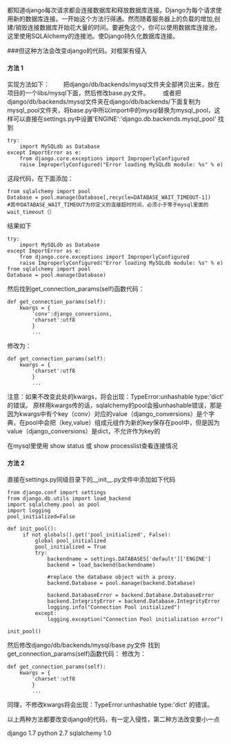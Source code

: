 都知道django每次请求都会连接数据库和释放数据库连接。Django为每个请求使用新的数据库连接。一开始这个方法行得通。然而随着服务器上的负载的增加,创建/销毁连接数据库开始花大量的时间。要避免这个，你可以使用数据库连接池，这里使用SQLAlchemy的连接池。使Django持久化数据库连接。

###但这种方法会改变django的代码。对框架有侵入


#### 方法 1
实现方法如下：
　　把django/db/backends/mysql文件夹全部拷贝出来，放在项目的一个libs/mysql下面，然后修改base.py文件。
　　或者把django/db/backends/mysql文件夹在django/db/backends/下面复制为mysql_pool文件夹，将base.py中所以import中的mysql替换为mysql_pool，这样可以直接在settings.py中设置'ENGINE':'django.db.backends.mysql_pool'
找到
```
try:    
    import MySQLdb as Database
except ImportError as e:    
    from django.core.exceptions import ImproperlyConfigured    
    raise ImproperlyConfigured("Error loading MySQLdb module: %s" % e)
```
这段代码，在下面添加：
```
from sqlalchemy import pool
Database = pool.manage(Database[,recycle=DATABASE_WAIT_TIMEOUT-1])
#其中DATABASE_WAIT_TIMEOUT为你定义的连接超时时间，必须小于等于mysql里面的wait_timeout（）
```
结果如下
```
try:    
    import MySQLdb as Database
except ImportError as e:    
    from django.core.exceptions import ImproperlyConfigured    
    raise ImproperlyConfigured("Error loading MySQLdb module: %s" % e)
from sqlalchemy import pool
Database = pool.manage(Database)
```
然后找到get_connection_params(self)函数代码：
```
def get_connection_params(self):
    kwargs = {
        'conv':django_conversions,
        'charset':utf8
        }
        ...
```
修改为：
```
def get_connection_params(self):
    kwargs = {
        'charset':utf8
        }
        ...
```
注意：如果不改变此处的kwargs，将会出现：TypeError:unhashable type:'dict' 的错误。
原样用kwargs传的话，sqlalchemy的pool会报unhashable错误，那是因为kwargs中有个key（conv）对应的value（django_conversions）是个字典，在pool中会把（key,value）组成元组作为新的key保存在pool中，但是因为value（django_conversions）是dict，不允许作为key的

在mysql里使用 show status 或 show processlist查看连接情况

#### 方法 2
直接在settings.py同级目录下的__init__.py文件中添加如下代码
```
from django.conf import settings
from django.db.utils import load_backend
import sqlalchemy.pool as pool
import logging
pool_initialized=False

def init_pool():
     if not globals().get('pool_initialized', False):
         global pool_initialized
         pool_initialized = True
         try:
             backendname = settings.DATABASES['default']['ENGINE']
             backend = load_backend(backendname)

             #replace the database object with a proxy.
             backend.Database = pool.manage(backend.Database)

             backend.DatabaseError = backend.Database.DatabaseError
             backend.IntegrityError = backend.Database.IntegrityError
             logging.info("Connection Pool initialized")
         except:
             logging.exception("Connection Pool initialization error")

init_pool()
```
然后修改django/db/backends/mysql/base.py文件
找到get_connection_params(self)函数代码：
修改为：
```
def get_connection_params(self):
    kwargs = {
        'charset':utf8
        }
        ...
```
同理，不修改kwargs将会出现：TypeError:unhashable type:'dict' 的错误。

以上两种方法都要改变django的代码，有一定入侵性，第二种方法改变要小一点


django 1.7
python 2.7
sqlalchemy 1.0


